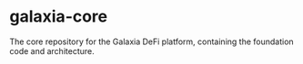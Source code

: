 # galaxia-core
The core repository for the Galaxia DeFi platform, containing the foundation code and architecture.
